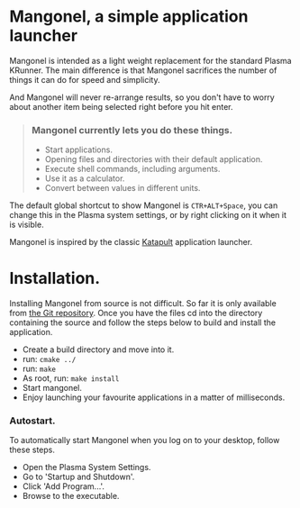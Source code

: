 # Mangonel, a simple application launcher

Mangonel is intended as a light weight replacement for the standard Plasma KRunner.
The main difference is that Mangonel sacrifices the number of things it can do for speed and simplicity.

And Mangonel will never re-arrange results, so you don't have to worry about another item being selected right before you hit enter.

> ### Mangonel currently lets you do these things.
>
> * Start applications.
> * Opening files and directories with their default application.
> * Execute shell commands, including arguments.
> * Use it as a calculator.
> * Convert between values in different units.

The default global shortcut to show Mangonel is `CTR+ALT+Space`, you can change this in the Plasma system settings, or by right clicking on it when it is visible.

Mangonel is inspired by the classic [Katapult][] application launcher.

# Installation.

Installing Mangonel from source is not difficult. So far it is only available from [the Git repository][1].
Once you have the files cd into the directory containing the source and follow the steps below to build and install the application.

* Create a build directory and move into it.
* run: `cmake ../`
* run: `make`
* As root, run: `make install`
* Start mangonel.
* Enjoy launching your favourite applications in a matter of milliseconds.

### Autostart.
To automatically start Mangonel when you log on to your desktop, follow these steps.

* Open the Plasma System Settings.
* Go to 'Startup and Shutdown'.
* Click 'Add Program...'.
* Browse to the executable.


[Katapult]: http://katapult.kde.org/
[1]: https://invent.kde.org/utilities/mangonel
